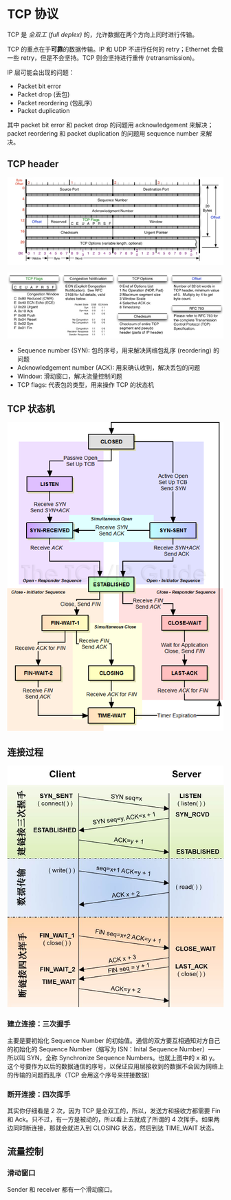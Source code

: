 # TCP 协议

TCP 是 _全双工 (full deplex)_ 的，允许数据在两个方向上同时进行传输。

TCP 的重点在于**可靠**的数据传输。IP 和 UDP 不进行任何的 retry；Ethernet 会做一些 retry，但是不会坚持。TCP 则会坚持进行重传 (retransmission)。

IP 层可能会出现的问题：

+ Packet bit error
+ Packet drop (丢包)
+ Packet reordering (包乱序)
+ Packet duplication

其中 packet bit error 和 packet drop 的问题用 acknowledgement 来解决；packet reordering 和 packet duplication 的问题用 sequence number 来解决。

## TCP header

![TCP header](img/tcp-header.jpg)

![TCP header footnote](img/tcp-header-2.jpg)

+ Sequence number (SYN): 包的序号，用来解决网络包乱序 (reordering) 的问题
+ Acknowledgement number (ACK): 用来确认收到，解决丢包的问题
+ Window: 滑动窗口，解决流量控制问题
+ TCP flags: 代表包的类型，用来操作 TCP 的状态机

## TCP 状态机

![TCP state machine](img/tcp-state-machine.png)

## 连接过程

![TCP open/close](img/tcp-open-close.jpg)

### 建立连接：三次握手

主要是要初始化 Sequence Number 的初始值。通信的双方要互相通知对方自己的初始化的 Sequence Number（缩写为 ISN：Inital Sequence Number）——所以叫 SYN，全称 Synchronize Sequence Numbers。也就上图中的 x 和 y。这个号要作为以后的数据通信的序号，以保证应用层接收到的数据不会因为网络上的传输的问题而乱序（TCP 会用这个序号来拼接数据）

### 断开连接：四次挥手

其实你仔细看是 2 次，因为 TCP 是全双工的，所以，发送方和接收方都需要 Fin 和 Ack。只不过，有一方是被动的，所以看上去就成了所谓的 4 次挥手。如果两边同时断连接，那就会就进入到 CLOSING 状态，然后到达 TIME_WAIT 状态。

## 流量控制

### 滑动窗口

Sender 和 receiver 都有一个滑动窗口。